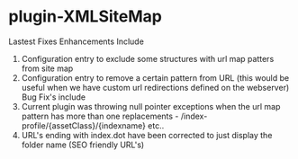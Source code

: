 plugin-XMLSiteMap
=================

Lastest Fixes
Enhancements Include 
1)	Configuration entry to exclude some structures with url map patters from site map 
2)	Configuration entry to remove a certain pattern from URL (this would be useful when we have custom url redirections defined on the webserver) 
Bug Fix's include 
1)	Current plugin was throwing null pointer exceptions when the url map pattern has more than one replacements - /index-profile/{assetClass}/{indexname} etc.. 
2)	URL's ending with index.dot have been corrected to just display the folder name (SEO friendly URL's) 

